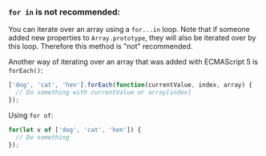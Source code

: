 ### `for in` is not recommended:

You can iterate over an array using a `for...in` loop. Note that if someone added new properties to `Array.prototype`, they will also be iterated over by this loop. Therefore this method is "not" recommended.

Another way of iterating over an array that was added with ECMAScript 5 is `forEach()`:

```javascript
['dog', 'cat', 'hen'].forEach(function(currentValue, index, array) {
  // Do something with currentValue or array[index]
});
```

Using `for of`:

```javascript
for(let v of ['dog', 'cat', 'hen']) {
  // Do something 
});
```

